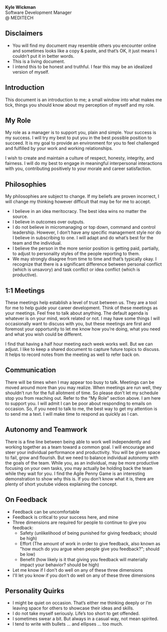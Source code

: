 **Kyle Wickman**  
Software Development Manager  
@ MEDITECH  


## Disclaimers
-  You will find my document may resemble others you encounter online and sometimes looks like a copy & paste, and that’s OK, it just means I couldn’t put it in better words.
-  This is a living document.
-  I intend this to be honest and truthful. I fear this may be an idealized version of myself. 

## Introduction
This document is an introduction to me; a small window into what makes me tick, things you should know about my perception of myself and my role.

## My Role
My role as a manager is to support you, plain and simple. Your success is my success. I will try my best to put you in the best possible position to succeed. It is my goal to provide an environment for you to feel challenged and fulfilled by your work and working relationships. 

I wish to create and maintain a culture of respect, honesty, integrity, and fairness. I will do my best to engage in meaningful interpersonal interactions with you, contributing positively to your morale and career satisfaction.

## Philosophies
My philosophies are subject to change. If my beliefs are proven incorrect, I will change my thinking however difficult that may be for me to accept.

-  I believe in an idea meritocracy. The best idea wins no matter the source.
-  I believe in outcomes over outputs. 
-  I do not believe in micromanaging or top down, command and control leadership. However, I don’t have any specific management style nor do I believe in subscribing to one. I will adapt and do what’s best for the team and the individual.
-  I believe the person in the more senior position is getting paid, partially, to adjust to personality styles of the people reporting to them.
-  We may strongly disagree from time to time and that’s typically okay. I recognize that there is a significant difference between personal conflict (which is unsavory) and task conflict or idea conflict (which is productive). 

## 1:1 Meetings
These meetings help establish a level of trust between us. They are a tool for me to help guide your career development. Think of these meetings as your meetings. Feel free to talk about anything. The default agenda is whatever is on your mind, work related or not. I may have some things I will occasionally want to discuss with you, but these meetings are first and foremost your opportunity to let me know how you’re doing, what you need and what you wish could be different. 

I find that having a half hour meeting each week works well. But we can adjust. I like to keep a shared document to capture future topics to discuss. It helps to record notes from the meeting as well to refer back on.

## Communication
There will be times when I may appear too busy to talk. Meetings can be moved around more than you may realize. When meetings are run well, they shouldn’t run for the full allotment of time. So please don’t let my schedule stop you from reaching out. Refer to the “My Role” section above. I am here to support you. I will admit I can be poor about responding to emails on occasion. So, if you need to talk to me, the best way to get my attention is to send me a text. I will make time to respond as quickly as I can. 

## Autonomy and Teamwork
There is a fine line between being able to work well independently and working together as a team toward a common goal. I will encourage and steer your individual performance and productivity. You will be given space to fail, grow and flourish. But we need to balance individual autonomy with the goals of the team. While you, as an individual, may be more productive focusing on your own tasks, you may actually be holding back the team while they wait for you. I find the Agile Penny Game is an interesting demonstration to show why this is. If you don’t know what it is, there are plenty of short youtube videos explaining the concept.

## On Feedback
-  Feedback can be uncomfortable
-  Feedback is critical to your success here, and mine
-  Three dimensions are required for people to continue to give you feedback:
    -  Safety (unlikelihood of being punished for giving feedback; should be high)
    -  Effort (The amount of work in order to give feedback, also known as "how much do you argue when people give you feedback?"; should be low)
    -  Benefit (how likely is it that giving you feedback will materially impact your behavior? should be high)
-  Let me know if I don't do well on any of these three dimensions
-  I'll let you know if you don't do well on any of these three dimensions

## Personality Quirks
-  I might be quiet on occasion. That’s either me thinking deeply or I’m leaving space for others to showcase their ideas and skills.
-  I do not take myself seriously. Life’s too short to get offended. 
-  I sometimes swear a bit. But always in a casual way, not mean spirited.
-  I tend to write with bullets ... and ellipses … too much.


<!---
wicky820/wicky820 is a ✨ special ✨ repository because its `README.md` (this file) appears on your GitHub profile.
You can click the Preview link to take a look at your changes.
--->
